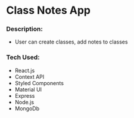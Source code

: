 # Class Notes App

### Description:
- User can create classes, add notes to classes

### Tech Used:
- React.js
- Context API
- Styled Components
- Material UI
- Express
- Node.js
- MongoDb
